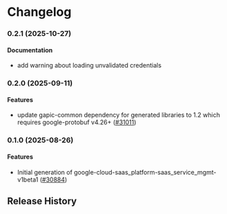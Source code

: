 # Changelog

### 0.2.1 (2025-10-27)

#### Documentation

* add warning about loading unvalidated credentials 

### 0.2.0 (2025-09-11)

#### Features

* update gapic-common dependency for generated libraries to 1.2 which requires google-protobuf v4.26+ ([#31011](https://github.com/googleapis/google-cloud-ruby/issues/31011)) 

### 0.1.0 (2025-08-26)

#### Features

* Initial generation of google-cloud-saas_platform-saas_service_mgmt-v1beta1 ([#30884](https://github.com/googleapis/google-cloud-ruby/issues/30884)) 

## Release History
